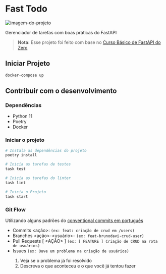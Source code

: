 # Fast Todo

![imagem-do-projeto](/images/imagem-do-projeto)

Gerenciador de tarefas com boas práticas do FastAPI

> **Nota:** Esse projeto foi feito com base no
> [Curso Básico de FastAPI do Zero](https://fastapidozero.dunossauro.com)

## Iniciar Projeto
```sh
docker-compose up
```

## Contribuir com o desenvolvimento

### Dependências
- Python 11
- Poetry
- Docker


### Iniciar o projeto
```sh
# Instala as dependências do projeto
poetry install

# Inicia as tarefas de testes
task test

# Inicia as tarefas do linter
task lint

# Inicia o Projeto
task start
```

### Git Flow

Utilizando alguns padrões do
[conventional commits em português](https://www.conventionalcommits.org/pt-br/v1.0.0)

- Commits <ação>: <mensagem> `(ex: feat: criação de crud em /users)`
- Branches <ação>-<usuário>-<mensagem> `(ex: feat-brunodavi-crud-user)`
- Pull Requests [ <AÇÃO> ] <Titulo> `(ex: [ FEATURE ] Criação de CRUD na rota de usuários)`
- Issues <Titulo> `(ex: Ouve um problema na criação de usuários)`
  1. Veja se o problema já foi resolvido
  2. Descreva o que aconteceu e o que você já tentou fazer
